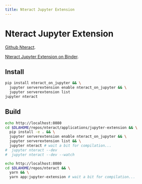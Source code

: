 ```yaml
---
title: Nteract Jupyter Extension
---
```


# Nteract Jupyter Extension

[Github Nteract](https://github.com/nteract/nteract).

[Nteract Jupyter Extension on Binder](https://mybinder.org/v2/gh/nteract/vdom/master?urlpath=nteract/edit/example-notebooks).

## Install

```bash
pip install nteract_on_jupyter && \
  jupyter serverextension enable nteract_on_jupyter && \
  jupyter serverextension list
jupyter nteract
```

## Build

```bash
echo http://localhost:8080
cd $DLAHOME/repos/nteract/applications/jupyter-extension && \
  pip install -e . && \
  jupyter serverextension enable nteract_on_jupyter && \
  jupyter serverextension list && \
  jupyter nteract # wait a bit for compilation...
#  jupyter nteract --dev
#  jupyter nteract --dev --watch
```

```bash
echo http://localhost:8080
cd $DLAHOME/repos/nteract && \
  yarn && \
  yarn app:jupyter-extension # wait a bit for compilation...
```
